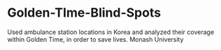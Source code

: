 # Golden-TIme-Blind-Spots
Used ambulance station locations in Korea and analyzed their coverage within Golden Time, in order to save lives.
Monash University
